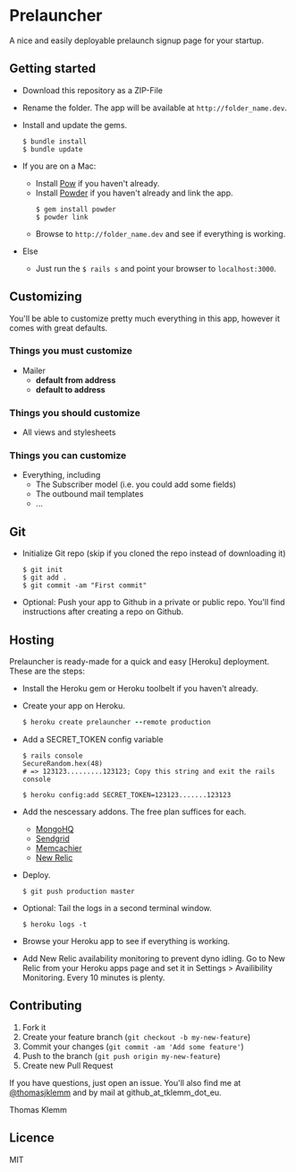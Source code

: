 # Prelauncher

A nice and easily deployable prelaunch signup page for your startup.

## Getting started
- Download this repository as a ZIP-File
- Rename the folder. The app will be available at `http://folder_name.dev`.
- Install and update the gems.
    ```shell
    $ bundle install
    $ bundle update
    ```

- If you are on a Mac:
    - Install [Pow](http://www.plugingeek.com/repos/37signals/pow) if you haven't already.
    - Install [Powder](http://www.plugingeek.com/repos/rodreegez/powder) if you haven't already and link the app.
        ```shell
        $ gem install powder
        $ powder link
        ```
    - Browse to `http://folder_name.dev` and see if everything is working.

- Else
    - Just run the `$ rails s` and point your browser to `localhost:3000`.

## Customizing

You'll be able to customize pretty much everything in this app, however it comes with great defaults.

### Things you must customize
- Mailer
  - **default from address**
  - **default to address**

### Things you should customize
- All views and stylesheets

### Things you can customize
- Everything, including
  - The Subscriber model (i.e. you could add some fields)
  - The outbound mail templates
  - ...

## Git
- Initialize Git repo (skip if you cloned the repo instead of downloading it)
    ```shell
    $ git init
    $ git add .
    $ git commit -am "First commit"
    ```

- Optional: Push your app to Github in a private or public repo. You'll find instructions after creating a repo on Github.

## Hosting
Prelauncher is ready-made for a quick and easy [Heroku] deployment. These are the steps:
- Install the Heroku gem or Heroku toolbelt if you haven't already.
- Create your app on Heroku.
  ```ruby
  $ heroku create prelauncher --remote production
  ```

- Add a SECRET_TOKEN config variable
  ```shell
  $ rails console
  SecureRandom.hex(48)
  # => 123123.........123123; Copy this string and exit the rails console

  $ heroku config:add SECRET_TOKEN=123123.......123123
  ```

- Add the nescessary addons. The free plan suffices for each.
  - [MongoHQ](https://addons.heroku.com/mongohq)
  - [Sendgrid](https://addons.heroku.com/sendgrid)
  - [Memcachier](https://addons.heroku.com/memcachier)
  - [New Relic](https://addons.heroku.com/newrelic)

- Deploy.
  ```shell
  $ git push production master
  ```
- Optional: Tail the logs in a second terminal window.
  ```shell
  $ heroku logs -t
  ```
- Browse your Heroku app to see if everything is working.
- Add New Relic availability monitoring to prevent dyno idling. Go to New Relic from your Heroku apps page and set it in Settings > Availibility Monitoring. Every 10 minutes is plenty.

## Contributing

1. Fork it
2. Create your feature branch (`git checkout -b my-new-feature`)
3. Commit your changes (`git commit -am 'Add some feature'`)
4. Push to the branch (`git push origin my-new-feature`)
5. Create new Pull Request


If you have questions, just open an issue. You'll also find me at [@thomasjklemm](https://twitter.com/thomasjklemm) and by mail at github_at_tklemm_dot_eu.

Thomas Klemm

## Licence
MIT
